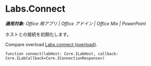 ﻿
# Labs.Connect

 _**適用対象:** Office 用アプリ | Office アドイン | Office Mix | PowerPoint_

ホストとの接続を初期化します。

Compare overload [Labs.connect (overload)](../../reference/office-mix/labs.connect-overload.md).


```
function connect(labHost: Core.ILabHost, callback: Core.ILabCallback<Core.IConnectionResponse>)
```


